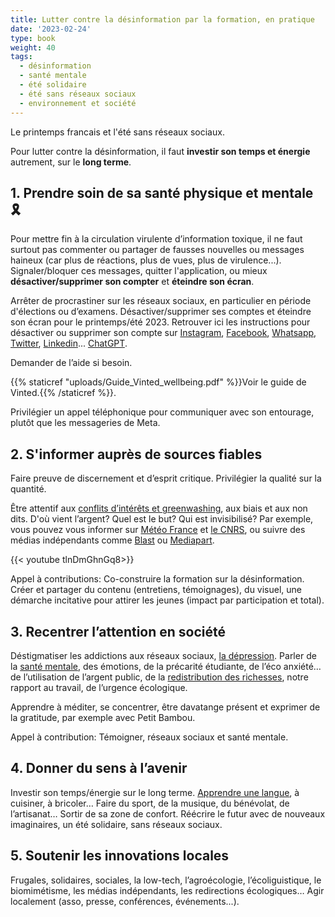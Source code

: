 ```yaml
---
title: Lutter contre la désinformation par la formation, en pratique
date: '2023-02-24'
type: book
weight: 40
tags:
  - désinformation
  - santé mentale
  - été solidaire
  - été sans réseaux sociaux
  - environnement et société
---
```


Le printemps francais et l'été sans réseaux sociaux.

<!--more-->

Pour lutter contre la désinformation, il faut <b>investir son temps et énergie</b> autrement, sur le <b>long terme</b>.

## 1. Prendre soin de sa santé physique et mentale 🎗

Pour mettre fin à la circulation virulente d’information toxique, il ne faut surtout pas commenter ou partager de fausses nouvelles ou messages haineux (car plus de réactions, plus de vues, plus de virulence...). Signaler/bloquer ces messages, quitter l'application, ou mieux <b>désactiver/supprimer son compter</b> et <b>éteindre son écran</b>. 

Arrêter de procrastiner sur les réseaux sociaux, en particulier en période d'élections ou d’examens. Désactiver/supprimer ses comptes et éteindre son écran pour le printemps/été 2023. Retrouver ici les instructions pour désactiver ou supprimer son compte sur [Instagram](https://help.instagram.com/370452623149242), [Facebook](https://www.facebook.com/help/224562897555674), [Whatsapp](https://faq.whatsapp.com/2138577903196467/), [Twitter](https://help.twitter.com/en/managing-your-account/how-to-deactivate-twitter-account), [Linkedin](https://www.linkedin.com/help/linkedin/answer/a1379064/close-your-linkedin-account?lang=fr)... [ChatGPT](https://help.openai.com/en/articles/6378407-how-can-i-delete-my-account).

Demander de l’aide si besoin.

{{% staticref "uploads/Guide_Vinted_wellbeing.pdf" %}}Voir le guide de Vinted.{{% /staticref %}}.

Privilégier un appel téléphonique pour communiquer avec son entourage, plutôt que les messageries de Meta. 

## 2. S'informer auprès de sources fiables

Faire preuve de discernement et d’esprit critique. Privilégier la qualité sur la quantité.

Être attentif aux [conflits d’intérêts et greenwashing](https://www.mtpcours.fr/c/desinformation/greenwashing/), aux biais et aux non dits. D'où vient l’argent? Quel est le but? Qui est invisibilisé? Par exemple, vous pouvez vous informer sur [Météo France](https://meteofrance.com/actualites-et-dossiers/actualites/climat/secheresse-32-jours-sans-pluie-en-france-record-battu) et [le CNRS](https://lejournal.cnrs.fr/articles/climatosceptiques-sur-twitter-enquete-sur-les-mercenaires-de-lintox), ou suivre des médias indépendants comme [Blast](https://www.blast-info.fr/articles/2023/sommes-nous-toujours-en-democratie-AwJ1_TmlTM-ONwHybrhuqQ) ou [Mediapart](https://www.mediapart.fr/).

{{< youtube tlnDmGhnGq8>}} 

Appel à contributions: Co-construire la formation sur la désinformation. Créer et partager du contenu (entretiens, témoignages), du visuel, une démarche incitative pour attirer les jeunes (impact par participation et total).

## 3. Recentrer l’attention en société

Déstigmatiser les addictions aux réseaux sociaux, [la dépression](https://www.youtube.com/watch?v=MN3D0uLEERU&ab_channel=GDGFrance). Parler de la [santé mentale](https://www.lajauneetlarouge.com/petit-bambou-lappli-de-meditation-cofondee-par-un-polytechnicien/), des émotions, de la précarité étudiante, de l’éco anxiété… de l’utilisation de l’argent public, de la [redistribution des richesses](https://www.mtpcours.fr/c/desinformation/rapport-villani/), notre rapport au travail, de l’urgence écologique.

Apprendre à méditer, se concentrer, être davatange présent et exprimer de la gratitude, par exemple avec Petit Bambou.

Appel à contribution: Témoigner, réseaux sociaux et santé mentale.

## 4. Donner du sens à l’avenir

Investir son temps/énergie sur le long terme. [Apprendre une langue](https://www.mtpcours.fr/post/22-03-29-language-learning/), à cuisiner, à bricoler… Faire du sport, de la musique, du bénévolat, de l’artisanat… Sortir de sa zone de confort. Réécrire le futur avec de nouveaux imaginaires, un été solidaire, sans réseaux sociaux.

## 5. Soutenir les innovations locales

Frugales, solidaires, sociales, la low-tech, l’agroécologie, l’écoliguistique, le biomimétisme, les médias indépendants, les redirections écologiques… Agir localement (asso, presse, conférences, événements...).